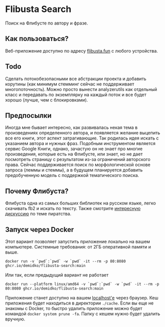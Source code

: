 # Flibusta Search

Поиск на Флибусте по автору и фразе.

## Как пользоваться?

Веб-приложение доступно по адресу [flibusta.fun](https://flibusta.fun) c любого устройства.

## Todo

Сделать потокобезопасными все абстракции проекта и добавить корутины (как минимум стемминг сейчас не поддерживает
многопоточность). Можно просто вынести analyzerutils как отдельный класс и передавать по экземплярку на каждый поток и
все будет хорошо (лучше, чем с блокировками).

## Предпосылки

Иногда мне бывает интересно, как развивалась некая тема в произведениях определенного автора, и появляется желание
выцепить все его книги, этот аспект затрагивающие. Так родилась идея искать с указанием автора и нужных фраз. Подобным
инструментом является сервис Google Книги, однако, зачастую он не знает про многие произведения, которые есть на
Флибусте, или знает, но не дает посмотреть страницу с результатом из-за ограничений авторского права. Сейчас
поддерживается поиск по морфологической основе запроса (леммы и стеммы), а в будущем планируется добавить предобученную
модель с поддержкой тематического поиска.

## Почему Флибуста?

Флибуста одна из самых больших библиотек на русском языке, легко скачивать fb2 и искать по тексту. Также
смотрите [интересную дискуссию](https://habr.com/ru/articles/586814) по теме пиратства.

## Запуск через Docker

Этот вариант позволяет запустить приложение локально на вашем компьютере. Системные требования: от 2ГБ оперативной
памяти и выше.

```shell
docker run -v `pwd`:`pwd` -w `pwd` -it --rm -p 80:8080 ghcr.io/demidko/flibusta-search:main
```

Или так, если предыдущий вариант не работает

```shell
docker run --platform linux/amd64 -v `pwd`:`pwd` -w `pwd` -it --rm -p 80:8080 ghcr.io/demidko/flibusta-search:main
```

Приложение станет доступно на вашем [localhost'е](http://localhost) через браузер. Кеш приложения будет находиться в
директории `./cache`. Если вы еще не знакомы с Docker, то быстро удалить приложение можно будет
командой `docker system prune -fa`. Папку с кешем нужно будет удалить вручную.
